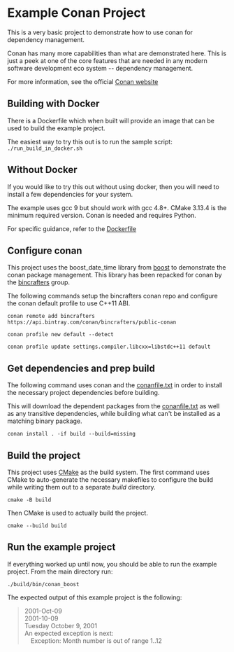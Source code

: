 # Example Conan Project
This is a very basic project to demonstrate how to use conan for dependency management.

Conan has many more capabilities than what are demonstrated here.  This is just a peek at one of the core features that are needed in any modern software development eco system -- dependency management.

For more information, see the official [Conan website](https://conan.io/)

## Building with Docker
There is a Dockerfile which when built will provide an image that can be used to build the example project.

The easiest way to try this out is to run the sample script:
`./run_build_in_docker.sh`

## Without Docker
If you would like to try this out without using docker, then you will need to install a few dependencies for your system.

The example uses gcc 9 but should work with gcc 4.8+.
CMake 3.13.4 is the minimum required version.
Conan is needed and requires Python.

For specific guidance, refer to the [Dockerfile](./docker/Dockerfile)

## Configure conan
This project uses the boost_date_time library from [boost](https://www.boost.org/) to demonstrate the conan package management.  This library has been repacked for conan by the [bincrafters](https://bincrafters.github.io/) group.

The following commands setup the bincrafters conan repo and configure the conan default profile to use C++11 ABI.

```
conan remote add bincrafters https://api.bintray.com/conan/bincrafters/public-conan

conan profile new default --detect

conan profile update settings.compiler.libcxx=libstdc++11 default
```

## Get dependencies and prep build
The following command uses conan and the [conanfile.txt](./conanfile.txt) in order to install the necessary project dependencies before building.

This will download the dependent packages from the [conanfile.txt](./conanfile.txt) as well as any transitive dependencies, while building what can't be installed as a matching binary package.

`conan install . -if build --build=missing`

## Build the project
This project uses [CMake](https://cmake.org/) as the build system.  The first command uses CMake to auto-generate the necessary makefiles to configure the build while writing them out to a separate *build* directory.

`cmake -B build`

Then CMake is used to actually build the project.

`cmake --build build`

## Run the example project
If everything worked up until now, you should be able to run the example project.  From the main directory run:

`./build/bin/conan_boost`

The expected output of this example project is the following:

>2001-Oct-09  
>2001-10-09  
>Tuesday October 9, 2001  
>An expected exception is next:  
> Exception: Month number is out of range 1..12  
>  
